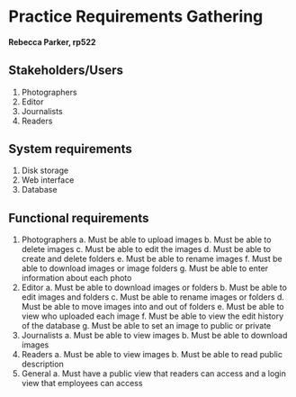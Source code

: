 # Practice Requirements Gathering
#### Rebecca Parker, rp522

## Stakeholders/Users 
1. Photographers
2. Editor
3. Journalists
4. Readers

## System requirements
1. Disk storage
2. Web interface
3. Database

## Functional requirements
1. Photographers
    a. Must be able to upload images
    b. Must be able to delete images
    c. Must be able to edit the images
    d. Must be able to create and delete folders
    e. Must be able to rename images
    f. Must be able to download images or image folders
    g. Must be able to enter information about each photo
2. Editor
    a. Must be able to download images or folders
    b. Must be able to edit images and folders
    c. Must be able to rename images or folders
    d. Must be able to move images into and out of folders
    e. Must be able to view who uploaded each image
    f. Must be able to view the edit history of the database
    g. Must be able to set an image to public or private
3. Journalists
    a. Must be able to view images
    b. Must be able to download images
4. Readers
    a. Must be able to view images
    b. Must be able to read public description
 5. General 
    a. Must have a public view that readers can access and a login view that employees can access
